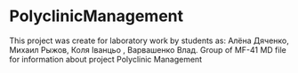 # PolyclinicManagement
This project was create for laboratory work by students as: Алёна Дяченко, Михаил Рыжов, Коля Іванцьо , Варвашенко Влад. Group of MF-41
MD file for information about project Polyclinic Management
